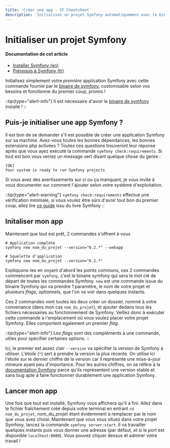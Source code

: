 ```yaml
---
title: 'Créer une app - SF Cheatsheet'
description: 'Initialisez un projet Symfony automatiquement avec le binaire Symfony'
---
```


# Initialiser un projet Symfony

#### **Documentation de cet article**
- [Installer Symfony (en)](https://symfony.com/doc/current/setup.html)
- [Prérequis à Symfony (fr)](https://symfony.com/doc/6.2/the-fast-track/fr/1-tools.html)

Initialisez simplement votre _première_ application Symfony avec cette commande fournie par le [binaire de symfony](https://symfony.com/download), customisable selon vos besoins et fonctionne du premier coup, promis !

::tip{type="alert-info"}
Il est nécessaire d'avoir le [binaire de symfony](https://symfony.com/download) installé !
::

## Puis-je initialiser une app Symfony ?
Il est bon de se demander s'il est possible de créer une application Symfony sur sa machine. Avez-vous toutes les bonnes dépendances, les bonnes extensions php activées ? Toutes ces questions trouveront leur réponse après que vous ayez exécuté la commande `symfony check:requirements`. Si tout est bon vous verrez un message vert disant quelque chose du genre :
```
[OK]
Your system is ready to run Symfony projects
```
Si vous avez des avertissements sur ci ou ça manquant, je vous invite à vous documenter sur comment l'ajouter selon votre système d'exploitation.

::tip{type="alert-warning"}
`symfony check:requirements` effectue une vérification minimale, si vous voulez être sûrs d'avoir tout bon du premier coup, allez lire [ce guide](https://symfony.com/doc/6.2/the-fast-track/fr/1-tools.html) issu du livre Symfony
::
## Initaliser mon app
Maintenant que tout est prêt, 2 commandes s'offrent à vous
```
# Application complète
symfony new nom_du_projet --version="6.2.*" --webapp

# Squelette d'application
symfony new nom_du_projet --version="6.2.*"
```

Expliquons-les en voyant d'abord les points communs, ces 2 commandes commencent par `symfony`, c'est le binaire symfony qui sera le mot clé de départ de toutes les commandes Symfony. `new` est une commande issue du binaire Symfony qui va prendre 1 paramètre, le nom de votre projet et plusieurs _flags_, optionnels, que l'on va voir dans quelques instants.

Ces 2 commandes vont toutes les deux créer un dossier, nommé à votre convenance (dans mon cas `nom_du_projet`), et ajouter dedans tous les fichiers nécessaires au fonctionnement de Symfony. Veillez donc à exécuter cette commande à l'emplacement où vous voulez placer votre projet Symfony. Elles comportent également un premier _flag_. 

::tip{type="alert-info"}
Les _flags_ sont des compléments à une commande, utiles pour spécifier certaines options.
::

Ici, le premier est assez clair `--version` va spécifier la version de Symfony à utiliser. L'étoile (`*`) sert à prendre la version la plus récente. On utilise ici l'étoile sur le dernier chiffre de la version car il représente une mise-à-jour mineure ayant peu d'importance. Pour les autres chiffres, on se réfère à la [documentation Symfony](https://symfony.com/doc/current/setup.html) parce qu'ils représentent une version stable et sans bug apte à faire fonctionner durablement une application Symfony.

## Lancer mon app
Une fois que tout est installé, Symfony vous affichera qu'il a fini. Allez dans le fichier fraîchement créé depuis votre terminal en entrant `cd nom_du_projet`, _nom_du_projet_ étant évidemment à remplacer par le nom que vous avez choisi. Maintenant que vous vous situez dans votre projet Symfony, lancez la commande `symfony server:start`. Il va travailler quelques instants puis vous donner une adresse (par défaut, et si le port est disponible `localhost:8000`). Vous pouvez cliquer dessus et admirer votre travail !